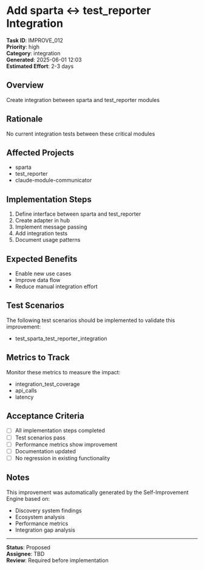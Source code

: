 # Add sparta ↔ test_reporter Integration

**Task ID**: IMPROVE_012  
**Priority**: high  
**Category**: integration  
**Generated**: 2025-06-01 12:03  
**Estimated Effort**: 2-3 days

## Overview

Create integration between sparta and test_reporter modules

## Rationale

No current integration tests between these critical modules

## Affected Projects

- sparta
- test_reporter
- claude-module-communicator

## Implementation Steps

1. Define interface between sparta and test_reporter
2. Create adapter in hub
3. Implement message passing
4. Add integration tests
5. Document usage patterns

## Expected Benefits

- Enable new use cases
- Improve data flow
- Reduce manual integration effort

## Test Scenarios

The following test scenarios should be implemented to validate this improvement:

- test_sparta_test_reporter_integration

## Metrics to Track

Monitor these metrics to measure the impact:

- integration_test_coverage
- api_calls
- latency

## Acceptance Criteria

- [ ] All implementation steps completed
- [ ] Test scenarios pass
- [ ] Performance metrics show improvement
- [ ] Documentation updated
- [ ] No regression in existing functionality

## Notes

This improvement was automatically generated by the Self-Improvement Engine based on:
- Discovery system findings
- Ecosystem analysis
- Performance metrics
- Integration gap analysis

---

**Status**: Proposed  
**Assignee**: TBD  
**Review**: Required before implementation
